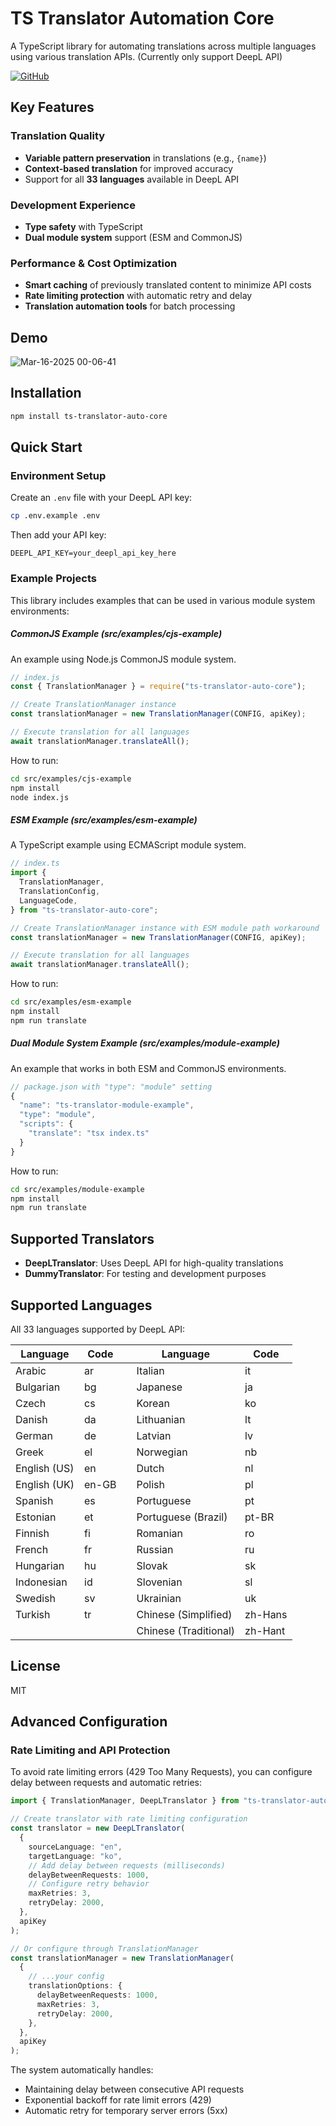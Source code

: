 # TS Translator Automation Core

A TypeScript library for automating translations across multiple languages using various translation APIs. (Currently only support DeepL API)

[![GitHub](https://img.shields.io/badge/GitHub-Repository-blue.svg)](https://github.com/SeokyoungYou/ts-translator-auto-core)

## Key Features

### Translation Quality

- **Variable pattern preservation** in translations (e.g., `{name}`)
- **Context-based translation** for improved accuracy
- Support for all **33 languages** available in DeepL API

### Development Experience

- **Type safety** with TypeScript
- **Dual module system** support (ESM and CommonJS)

### Performance & Cost Optimization

- **Smart caching** of previously translated content to minimize API costs
- **Rate limiting protection** with automatic retry and delay
- **Translation automation tools** for batch processing

## Demo

![Mar-16-2025 00-06-41](https://github.com/user-attachments/assets/218b5853-7a11-480a-a364-15338acf3078)

## Installation

```bash
npm install ts-translator-auto-core
```

## Quick Start

### Environment Setup

Create an `.env` file with your DeepL API key:

```bash
cp .env.example .env
```

Then add your API key:

```
DEEPL_API_KEY=your_deepl_api_key_here
```

### Example Projects

This library includes examples that can be used in various module system environments:

##### CommonJS Example (src/examples/cjs-example)

An example using Node.js CommonJS module system.

```javascript
// index.js
const { TranslationManager } = require("ts-translator-auto-core");

// Create TranslationManager instance
const translationManager = new TranslationManager(CONFIG, apiKey);

// Execute translation for all languages
await translationManager.translateAll();
```

How to run:

```bash
cd src/examples/cjs-example
npm install
node index.js
```

##### ESM Example (src/examples/esm-example)

A TypeScript example using ECMAScript module system.

```typescript
// index.ts
import {
  TranslationManager,
  TranslationConfig,
  LanguageCode,
} from "ts-translator-auto-core";

// Create TranslationManager instance with ESM module path workaround
const translationManager = new TranslationManager(CONFIG, apiKey);

// Execute translation for all languages
await translationManager.translateAll();
```

How to run:

```bash
cd src/examples/esm-example
npm install
npm run translate
```

##### Dual Module System Example (src/examples/module-example)

An example that works in both ESM and CommonJS environments.

```typescript
// package.json with "type": "module" setting
{
  "name": "ts-translator-module-example",
  "type": "module",
  "scripts": {
    "translate": "tsx index.ts"
  }
}
```

How to run:

```bash
cd src/examples/module-example
npm install
npm run translate
```

## Supported Translators

- **DeepLTranslator**: Uses DeepL API for high-quality translations
- **DummyTranslator**: For testing and development purposes

## Supported Languages

All 33 languages supported by DeepL API:

| Language     | Code  |     | Language              | Code    |
| ------------ | ----- | --- | --------------------- | ------- |
| Arabic       | ar    |     | Italian               | it      |
| Bulgarian    | bg    |     | Japanese              | ja      |
| Czech        | cs    |     | Korean                | ko      |
| Danish       | da    |     | Lithuanian            | lt      |
| German       | de    |     | Latvian               | lv      |
| Greek        | el    |     | Norwegian             | nb      |
| English (US) | en    |     | Dutch                 | nl      |
| English (UK) | en-GB |     | Polish                | pl      |
| Spanish      | es    |     | Portuguese            | pt      |
| Estonian     | et    |     | Portuguese (Brazil)   | pt-BR   |
| Finnish      | fi    |     | Romanian              | ro      |
| French       | fr    |     | Russian               | ru      |
| Hungarian    | hu    |     | Slovak                | sk      |
| Indonesian   | id    |     | Slovenian             | sl      |
| Swedish      | sv    |     | Ukrainian             | uk      |
| Turkish      | tr    |     | Chinese (Simplified)  | zh-Hans |
|              |       |     | Chinese (Traditional) | zh-Hant |

## License

MIT

## Advanced Configuration

### Rate Limiting and API Protection

To avoid rate limiting errors (429 Too Many Requests), you can configure delay between requests and automatic retries:

```typescript
import { TranslationManager, DeepLTranslator } from "ts-translator-auto-core";

// Create translator with rate limiting configuration
const translator = new DeepLTranslator(
  {
    sourceLanguage: "en",
    targetLanguage: "ko",
    // Add delay between requests (milliseconds)
    delayBetweenRequests: 1000,
    // Configure retry behavior
    maxRetries: 3,
    retryDelay: 2000,
  },
  apiKey
);

// Or configure through TranslationManager
const translationManager = new TranslationManager(
  {
    // ...your config
    translationOptions: {
      delayBetweenRequests: 1000,
      maxRetries: 3,
      retryDelay: 2000,
    },
  },
  apiKey
);
```

The system automatically handles:

- Maintaining delay between consecutive API requests
- Exponential backoff for rate limit errors (429)
- Automatic retry for temporary server errors (5xx)
